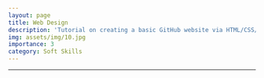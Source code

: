 ```yaml
---
layout: page
title: Web Design
description: 'Tutorial on creating a basic GitHub website via HTML/CSS/Jekyll template.'  
img: assets/img/10.jpg
importance: 3
category: Soft Skills
---
```


---